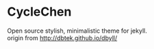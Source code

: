CycleChen
=====

Open source stylish, minimalistic theme for jekyll.  
origin from http://dbtek.github.io/dbyll/


